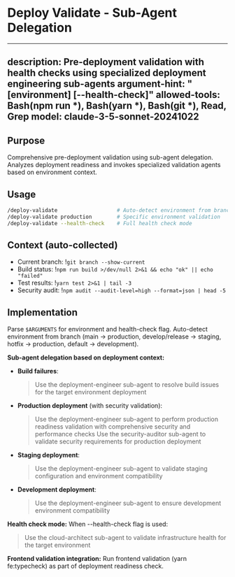 # Deploy Validate - Sub-Agent Delegation

---
description: Pre-deployment validation with health checks using specialized deployment engineering sub-agents
argument-hint: "[environment] [--health-check]"
allowed-tools: Bash(npm run *), Bash(yarn *), Bash(git *), Read, Grep
model: claude-3-5-sonnet-20241022
---

## Purpose

Comprehensive pre-deployment validation using sub-agent delegation. Analyzes deployment readiness and invokes specialized validation agents based on environment context.

## Usage

```bash
/deploy-validate                   # Auto-detect environment from branch
/deploy-validate production        # Specific environment validation
/deploy-validate --health-check    # Full health check mode
```

## Context (auto-collected)
- Current branch: !`git branch --show-current`
- Build status: !`npm run build >/dev/null 2>&1 && echo "ok" || echo "failed"`
- Test results: !`yarn test 2>&1 | tail -3`
- Security audit: !`npm audit --audit-level=high --format=json | head -5`

## Implementation

Parse `$ARGUMENTS` for environment and health-check flag. Auto-detect environment from branch (main → production, develop/release → staging, hotfix → production, default → development).

**Sub-agent delegation based on deployment context:**

- **Build failures**:
  > Use the deployment-engineer sub-agent to resolve build issues for the target environment deployment

- **Production deployment** (with security validation):
  > Use the deployment-engineer sub-agent to perform production readiness validation with comprehensive security and performance checks
  > Use the security-auditor sub-agent to validate security requirements for production deployment

- **Staging deployment**:
  > Use the deployment-engineer sub-agent to validate staging configuration and environment compatibility

- **Development deployment**:
  > Use the deployment-engineer sub-agent to ensure development environment compatibility

**Health check mode:**
When --health-check flag is used:
> Use the cloud-architect sub-agent to validate infrastructure health for the target environment

**Frontend validation integration:**
Run frontend validation (yarn fe:typecheck) as part of deployment readiness check.
```